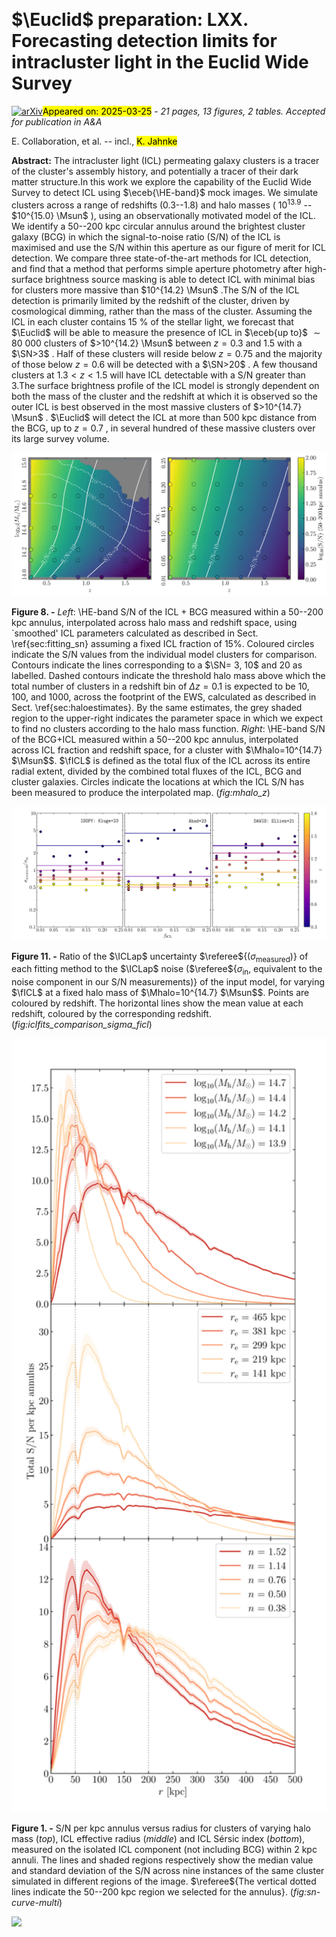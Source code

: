 <div class="macros" style="visibility:hidden;">
$\newcommand{\ensuremath}{}$
$\newcommand{\xspace}{}$
$\newcommand{\object}[1]{\texttt{#1}}$
$\newcommand{\farcs}{{.}''}$
$\newcommand{\farcm}{{.}'}$
$\newcommand{\arcsec}{''}$
$\newcommand{\arcmin}{'}$
$\newcommand{\ion}[2]{#1#2}$
$\newcommand{\textsc}[1]{\textrm{#1}}$
$\newcommand{\hl}[1]{\textrm{#1}}$
$\newcommand{\footnote}[1]{}$
$\newcommand{\Msun}{M_\sun}$
$\newcommand{\Mhalo}{M_\mathrm{h}}$
$\newcommand{\logMhalo}{\logten(\Mhalo/\Msun)}$
$\newcommand{\Mstar}{M_*}$
$\newcommand{\logMstar}{\logten(\Mstar/\Msun)}$
$\newcommand{\fICL}{f_\textrm{ICL}}$
$\newcommand{\Rmax}{R_\textrm{max}}$
$\newcommand{\SN}{\textrm{S/N}}$
$\newcommand{\ICLap}{(BCG+ICL)_{{50}-{200}}}$
$\newcommand{\nina}[1]{{\color{orange}\textsf{#1}}}$
$\newcommand{\eceb}[1]{{#1}}$
$\newcommand{\referee}[1]{#1}$
$\newcommand{\orcid}[1]{\orcidlink{#1}}$</div>



<div id="title">

# $\Euclid$ preparation: LXX. Forecasting detection limits for intracluster light in the Euclid Wide Survey

</div>
<div id="comments">

[![arXiv](https://img.shields.io/badge/arXiv-2503.17455-b31b1b.svg)](https://arxiv.org/abs/2503.17455)<mark>Appeared on: 2025-03-25</mark> -  _21 pages, 13 figures, 2 tables. Accepted for publication in A&A_

</div>
<div id="authors">

E. Collaboration, et al. -- incl., <mark>K. Jahnke</mark>

</div>
<div id="abstract">

**Abstract:** The intracluster light (ICL) permeating galaxy clusters is a tracer of the cluster's assembly history, and potentially a tracer of their dark matter structure.In this work we explore the capability of the Euclid Wide Survey to detect ICL using $\eceb{\HE-band}$ mock images. We simulate clusters across a range of redshifts (0.3--1.8) and halo masses ( $10^{13.9}$ -- $10^{15.0} \Msun$ ), using an observationally motivated model of the ICL. We identify a 50--200 kpc circular annulus around the brightest cluster galaxy (BCG) in which the signal-to-noise ratio (S/N) of the ICL is maximised and use the S/N within this aperture as our figure of merit for ICL detection. We compare three state-of-the-art methods for ICL detection, and find that a method that performs simple aperture photometry after high-surface brightness source masking is able to detect ICL with minimal bias for clusters more massive than $10^{14.2} \Msun$ .The S/N of the ICL detection is primarily limited by the redshift of the cluster, driven by cosmological dimming, rather than the mass of the cluster. Assuming the ICL in each cluster contains 15 \% of the stellar light, we forecast that $\Euclid$ will be able to measure the presence of ICL in $\eceb{up to}$ $\sim80$ 000 clusters of $>10^{14.2} \Msun$ between $z=0.3$ and 1.5 with a $\SN>3$ . Half of these clusters will reside below $z=0.75$ and the majority of those below $z=0.6$ will be detected with a $\SN>20$ . A few thousand clusters at $1.3<z<1.5$ will have ICL detectable with a S/N greater than 3.The surface brightness profile of the ICL model is strongly dependent on both the mass of the cluster and the redshift at which it is observed so the outer ICL is best observed in the most massive clusters of $>10^{14.7} \Msun$ . $\Euclid$ will detect the ICL at more than 500 kpc distance from the BCG, up to $z=0.7$ , in several hundred of these massive clusters over its large survey volume.

</div>

<div id="div_fig1">

<img src="tmp_2503.17455/./grid_2panel_mass_fICL_50_200_sim.png" alt="Fig8" width="100%"/>

**Figure 8. -** _Left_: \HE-band S/N of the ICL + BCG measured within a 50--200 kpc annulus, interpolated across halo mass and redshift space, using `smoothed' ICL parameters calculated as described in Sect. \ref{sec:fitting_sn} assuming a fixed ICL fraction of $15\%$. Coloured circles indicate the S/N values from the individual model clusters for comparison. Contours indicate the lines corresponding to a $\SN= 3, 10$ and 20 as labelled. Dashed contours indicate the threshold halo mass above which the total number of clusters in a redshift bin of $\Delta z=0.1$ is expected to be 10, 100, and 1000, across the footprint of the EWS, calculated as described in Sect. \ref{sec:haloestimates}. By the same estimates, the grey shaded region to the upper-right indicates the parameter space in which we expect to find no clusters according to the halo mass function.
_Right_: \HE-band S/N of the BCG+ICL measured within a 50--200 kpc annulus, interpolated across ICL fraction and redshift space, for a cluster with $\Mhalo=10^{14.7} $\Msun$$. $\fICL$ is defined as the total flux of the ICL across its entire radial extent, divided by the combined total fluxes of the ICL, BCG and cluster galaxies. Circles indicate the locations at which the ICL S/N has been measured to produce the interpolated map. (*fig:mhalo_z*)

</div>
<div id="div_fig2">

<img src="tmp_2503.17455/./ICL_fits_comparison_sigmaratio_ficl.png" alt="Fig11" width="100%"/>

**Figure 11. -** Ratio of the $\ICLap$  uncertainty $\referee${($\sigma_\mathrm{measured}$)} of each fitting method to the $\ICLap$  noise ($\referee${$\sigma_\mathrm{in}$, equivalent to the noise component in our S/N measurements)} of the input model, for varying $\fICL$ at a fixed halo mass of $\Mhalo=10^{14.7} $\Msun$$. Points are coloured by redshift. The horizontal lines show the mean value at each redshift, coloured by the corresponding redshift. (*fig:iclfits_comparison_sigma_ficl*)

</div>
<div id="div_fig3">

<img src="tmp_2503.17455/./sn_curve_multi_newsys_new.png" alt="Fig1" width="100%"/>

**Figure 1. -** S/N per kpc annulus versus radius for clusters of varying halo mass (_top_), ICL effective radius (_middle_) and ICL Sérsic index (_bottom_), measured on the isolated ICL component (not including BCG) within 2 kpc annuli. The lines and shaded regions respectively show the median value and standard deviation of the S/N across nine instances of the same cluster simulated in different regions of the image. $\referee${The vertical dotted lines indicate the 50--200 kpc region we selected for the annulus}.
     (*fig:sn-curve-multi*)

</div><div id="qrcode"><img src=https://api.qrserver.com/v1/create-qr-code/?size=100x100&data="https://arxiv.org/abs/2503.17455"></div>
